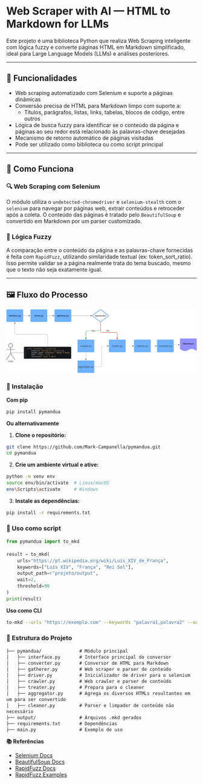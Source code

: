 # Web Scraper with AI — HTML to Markdown for LLMs

Este projeto é uma biblioteca Python que realiza Web Scraping inteligente com lógica fuzzy e converte páginas HTML em Markdown simplificado, ideal para Large Language Models (LLMs) e análises posteriores.

---

## 🚀 Funcionalidades

- Web scraping automatizado com Selenium e suporte a páginas dinâmicas
- Conversão precisa de HTML para Markdown limpo com suporte a:
  - Títulos, parágrafos, listas, links, tabelas, blocos de código, entre outros
- Lógica de busca fuzzy para identificar se o conteúdo da página e páginas ao seu redor está relacionado às palavras-chave desejadas
- Mecanismo de retorno automático de páginas visitadas
- Pode ser utilizado como biblioteca ou como script principal

---

## 🧠 Como Funciona

### 🔍 Web Scraping com Selenium

O módulo utiliza o `undetected-chromedriver` e `selenium-stealth` com o ``selenium`` para navegar por páginas web, extrair conteúdos e retroceder após a coleta. O conteúdo das páginas é tratado pelo `BeautifulSoup` e convertido em Markdown por um parser customizado.

### 🧪 Lógica Fuzzy

A comparação entre o conteúdo da página e as palavras-chave fornecidas é feita com `RapidFuzz`, utilizando similaridade textual (ex: token_sort_ratio). Isso permite validar se a página realmente trata do tema buscado, mesmo que o texto não seja exatamente igual.

---

## 🖼️ Fluxo do Processo


<img src="midia/flowchart.png"></img>


### 🧪 Instalação

**Com pip**
```bash
pip install pymandua
```


**Ou alternativamente**
1. **Clone o repositório:**
```bash
git clone https://github.com/Mark-Campanella/pymandua.git
cd pymandua
```

2. **Crie um ambiente virtual e ative:**
```bash
python -m venv env
source env/bin/activate  # Linux/macOS
env\Scripts\activate     # Windows
```

3. **Instale as dependências:**
``` bash
pip install -r requirements.txt
```


### 🔧 Uso como script
```python
from pymandua import to_mkd

result = to_mkd(
    urls="https://pt.wikipedia.org/wiki/Luís_XIV_de_França",
    keywords=["Luís XIV", "França", "Rei Sol"],
    output_path=r"projeto/output",
    wait=2,
    threshold=90
)
print(result)

```

**Uso como CLI**
```bash
to-mkd --urls "https://exemplo.com" --keywords "palavra1,palavra2" --output "saida.md" --wait 2 --threshold 95
```

### 🧩 Estrutura do Projeto
```
├── pymandua/              # Módulo principal
│   ├── interface.py       # Interface principal do conversor
│   ├── converter.py       # Conversor de HTML para Markdown
│   ├── gatherer.py        # Web scraper e parser de conteúdo
│   ├── driver.py          # Inicializador de driver para o selenium
│   ├── crawler.py         # Web crawler e parser de conteúdo
│   ├── treater.py         # Prepara para o cleaner
│   ├── aggregator.py      # Agrega os diversos HTMLs resultantes em um para ser convertido
│   ├── cleaner.py         # Parser e limpador de conteúdo não necessário
├── output/                # Arquivos .mkd gerados
├── requirements.txt       # Dependências
├── main.py                # Exemplo de uso
```

**📚 Referências**
- [Selenium Docs](https://selenium-python.readthedocs.io)
- [BeautifulSoup Docs](https://www.crummy.com/software/BeautifulSoup/bs4/doc/)
- [RapidFuzz Docs](maxbachmann.github.io/RapidFuzz/)
- [RapidFuzz Examples](https://github.com/rapidfuzz/RapidFuzz#examples)
